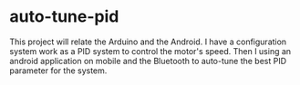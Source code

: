 # auto-tune-pid
This project will relate the Arduino and the Android. I have a configuration system work as a PID system to control the motor's speed. Then I using an android application on mobile and the Bluetooth to auto-tune the best PID parameter for the system.
